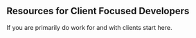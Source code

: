 ## Resources for Client Focused Developers

If you are primarily do work for and with clients start here.